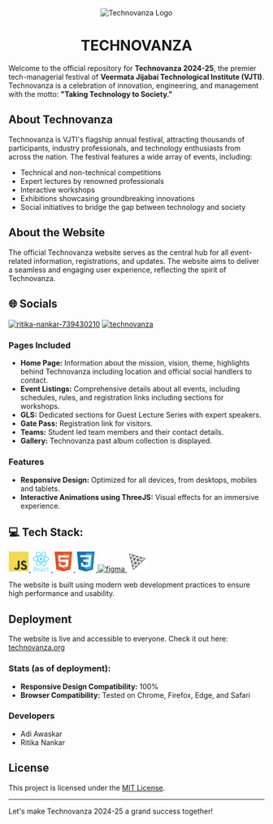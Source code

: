 <div align="center">
    <img src="https://encrypted-tbn0.gstatic.com/images?q=tbn:ANd9GcQUYdMvf4pwwPTSIp28Erl63TM04qGLi9em_w&s" alt="Technovanza Logo" />
</div>

<h1 align="center">TECHNOVANZA</h1>

Welcome to the official repository for **Technovanza 2024-25**, the premier tech-managerial festival of **Veermata Jijabai Technological Institute (VJTI)**. Technovanza is a celebration of innovation, engineering, and management with the motto: **"Taking Technology to Society."**

## About Technovanza
Technovanza is VJTI's flagship annual festival, attracting thousands of participants, industry professionals, and technology enthusiasts from across the nation. The festival features a wide array of events, including:
- Technical and non-technical competitions
- Expert lectures by renowned professionals
- Interactive workshops
- Exhibitions showcasing groundbreaking innovations
- Social initiatives to bridge the gap between technology and society

## About the Website
The official Technovanza website serves as the central hub for all event-related information, registrations, and updates. The website aims to deliver a seamless and engaging user experience, reflecting the spirit of Technovanza.

<h2 align="left">🌐 Socials</h2>
<p align="left">
<a href="https://linkedin.com/in/technovanza" target="blank"><img align="center" src="https://raw.githubusercontent.com/rahuldkjain/github-profile-readme-generator/master/src/images/icons/Social/linked-in-alt.svg" alt="ritika-nankar-739430210" height="30" width="40" /></a>
<a href="https://instagram.com/technovanza" target="blank"><img align="center" src="https://raw.githubusercontent.com/rahuldkjain/github-profile-readme-generator/master/src/images/icons/Social/instagram.svg" alt="technovanza" height="30" width="40" /></a>
</p>

### Pages Included
- **Home Page:** Information about the mission, vision, theme, highlights behind Technovanza including location and official social handlers to contact.
- **Event Listings:** Comprehensive details about all events, including schedules, rules, and registration links including sections for workshops.
- **GLS:** Dedicated sections for Guest Lecture Series with expert speakers.
- **Gate Pass:** Registration link for visitors.
- **Teams:** Student led team members and their contact details.
- **Gallery:** Technovanza past album collection is displayed.

### Features
- **Responsive Design:** Optimized for all devices, from desktops, mobiles and tablets.
- **Interactive Animations using ThreeJS:** Visual effects for an immersive experience.


<h2 align="left">💻 Tech Stack:</h2>
<p align="left"> 
  <a href="https://developer.mozilla.org/en-US/docs/Web/JavaScript" target="_blank" rel="noreferrer"> 
    <img src="https://raw.githubusercontent.com/devicons/devicon/master/icons/javascript/javascript-original.svg" alt="javascript" width="40" height="40" />
  </a> 
  <a href="https://reactjs.org/" target="_blank" rel="noreferrer"> 
    <img src="https://raw.githubusercontent.com/devicons/devicon/master/icons/react/react-original-wordmark.svg" alt="react" width="40" height="40" />
  </a> 
  <a href="https://www.w3.org/html/" target="_blank" rel="noreferrer"> 
    <img src="https://raw.githubusercontent.com/devicons/devicon/master/icons/html5/html5-original.svg" alt="html" width="40" height="40" />
  </a> 
  <a href="https://www.w3schools.com/css/" target="_blank" rel="noreferrer"> 
    <img src="https://raw.githubusercontent.com/devicons/devicon/master/icons/css3/css3-original.svg" alt="css" width="40" height="40" />
  </a> 
  <a href="https://www.figma.com/" target="_blank" rel="noreferrer"> 
    <img src="https://www.vectorlogo.zone/logos/figma/figma-icon.svg" alt="figma" width="40" height="40" />
  </a> 
  <a href="https://threejs.org/" target="_blank" rel="noreferrer"> 
    <img src="https://raw.githubusercontent.com/devicons/devicon/master/icons/threejs/threejs-original.svg" alt="threejs" width="40" height="40" />
  </a>
</p>

The website is built using modern web development practices to ensure high performance and usability.

## Deployment
The website is live and accessible to everyone. Check it out here: [technovanza.org](https://technovanza.org)

### Stats (as of deployment):
- **Responsive Design Compatibility:** 100%
- **Browser Compatibility:** Tested on Chrome, Firefox, Edge, and Safari

### Developers
- Adi Awaskar
- Ritika Nankar


## License
This project is licensed under the [MIT License](LICENSE).

---

Let's make Technovanza 2024-25 a grand success together!
